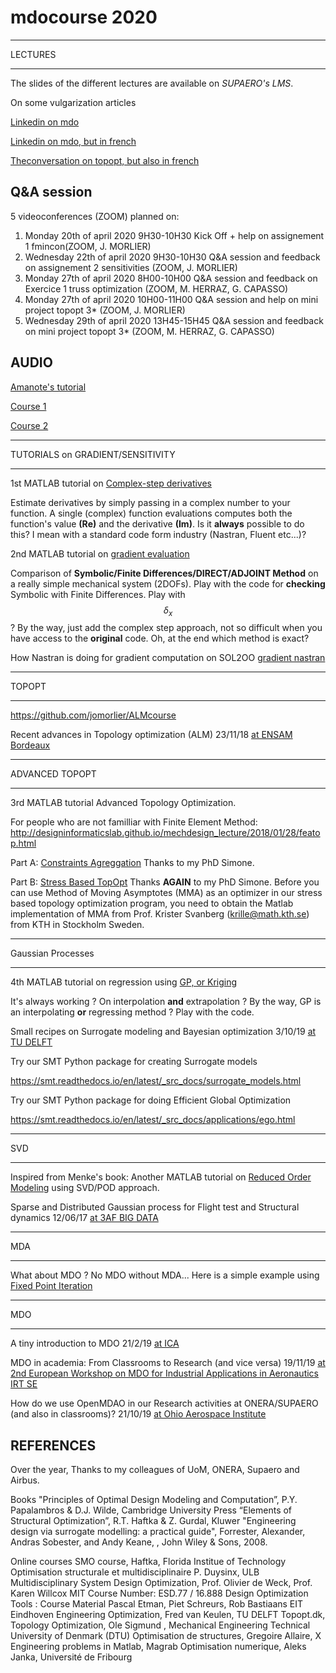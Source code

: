 # mdocourse 2020

****
LECTURES
****

The slides of the different lectures are available on *SUPAERO's LMS*. 

On some vulgarization articles

[Linkedin on mdo](https://www.linkedin.com/pulse/optimization-mdo-connecting-people-joseph-morlier/)

[Linkedin on mdo, but in french](https://www.linkedin.com/pulse/loptimisation-multidisciplinaire-pour-connecter-les-humains-morlier/)

[Theconversation on topopt, but also in french](http://theconversation.com/construire-une-aile-davion-en-lego-cest-possible-87126)


## Q&A session 
5 videoconferences (ZOOM) planned on:

1. Monday 20th of april 2020 9H30-10H30 Kick Off + help on assignement 1 fmincon(ZOOM, J. MORLIER) 
2. Wednesday 22th of april 2020 9H30-10H30 Q&A session and feedback on assignement 2 sensitivities (ZOOM, J. MORLIER) 
3. Monday 27th of april 2020 8H00-10H00  Q&A session and feedback on Exercice 1 truss optimization (ZOOM, M. HERRAZ, G. CAPASSO)
4. Monday 27th of april 2020 10H00-11H00  Q&A session and help on mini project topopt 3* (ZOOM, J. MORLIER) 
5. Wednesday 29th of april 2020 13H45-15H45  Q&A session and feedback on mini project topopt 3* (ZOOM, M. HERRAZ, G. CAPASSO) 


## AUDIO 

[Amanote's tutorial](https://www.youtube.com/watch?v=DvLyo9mtf3U)

[Course 1](https://github.com/jomorlier/mdocourse/blob/master/Course1.md)

[Course 2](https://github.com/jomorlier/mdocourse/blob/master/Course2.md)


****
TUTORIALS on GRADIENT/SENSITIVITY
****


1st MATLAB tutorial on [Complex-step derivatives](http://htmlpreview.github.io/?https://github.com/jomorlier/mdocourse/blob/master/ComplexStep/ComplexStep.html)

Estimate derivatives by simply passing in a complex number to your function.
A single (complex) function evaluations computes both the function's value **(Re)** and the derivative **(Im)**.
Is it **always** possible to do this? I mean with a standard code form industry (Nastran, Fluent etc...)?

2nd MATLAB tutorial on [gradient evaluation](http://htmlpreview.github.io/?https://github.com/jomorlier/mdocourse/blob/master/Sensibility/sensitivity_TD.html)

Comparison of **Symbolic/Finite Differences/DIRECT/ADJOINT Method** on a really simple mechanical system (2DOFs).
Play with the code for **checking** Symbolic with Finite Differences. Play with $$\delta_x$$ ?
By the way, just add the complex step approach, not so difficult when you have access to the **original** code.
Oh, at the end which method is exact? 

How Nastran is doing for gradient computation on SOL2OO
[gradient nastran](https://app.amanote.com/note-taking/document/827200fd-e137-475b-aab5-58d734086654)

****************

TOPOPT

****************

https://github.com/jomorlier/ALMcourse

Recent advances in Topology optimization (ALM) 23/11/18 [at ENSAM Bordeaux](https://github.com/mid2SUPAERO/Outputs/blob/master/Presentation_JMSC_FA.pdf)

****************

ADVANCED TOPOPT

****************
3rd MATLAB tutorial Advanced Topology Optimization.

For people who are not familliar with Finite Element Method:
http://designinformaticslab.github.io/mechdesign_lecture/2018/01/28/featop.html

Part A:  [Constraints Agreggation](http://htmlpreview.github.io/?https://github.com/jomorlier/mdocourse/blob/master/AdvancedTopOpt/ConstraintsAgreggation.html)
Thanks to my PhD Simone.

Part B:  [Stress Based TopOpt](http://htmlpreview.github.io/?https://github.com/jomorlier/mdocourse/blob/master/AdvancedTopOpt/StressBasedTopOpt.html)
Thanks **AGAIN** to my PhD Simone.
Before you can use Method of Moving Asymptotes (MMA) as an optimizer in our stress based topology optimization program, you need to obtain the Matlab implementation of MMA from Prof. Krister Svanberg (krille@math.kth.se) from KTH in Stockholm Sweden.

****************

Gaussian Processes

****************

4th MATLAB tutorial on regression using [GP, or Kriging](http://htmlpreview.github.io/?https://github.com/jomorlier/mdocourse/blob/master/GP_Tutorial/GP_Tutorial.html)

It's always working ? On interpolation **and** extrapolation ?
By the way, GP is an interpolating **or** regressing method ? Play with the code.


Small recipes on Surrogate modeling and Bayesian optimization 3/10/19 [at TU DELFT](https://github.com/mid2SUPAERO/Outputs/blob/master/Recipes_DELFT-3-10-19-compressed.pdf)

Try our SMT Python package for creating Surrogate models

https://smt.readthedocs.io/en/latest/_src_docs/surrogate_models.html


Try our SMT Python package for doing Efficient Global Optimization 

https://smt.readthedocs.io/en/latest/_src_docs/applications/ego.html

****************

SVD

****************

Inspired from Menke's book: Another MATLAB tutorial on [Reduced Order Modeling](http://htmlpreview.github.io/?https://github.com/jomorlier/mdocourse/blob/master/RoM/ROM.html) using SVD/POD approach.

Sparse and Distributed Gaussian process for Flight test and Structural dynamics 12/06/17 [at 3AF BIG DATA](https://github.com/mid2SUPAERO/Outputs/blob/master/MDO_12-06-17_3AFBigData.pdf)

****************

MDA

****************
What about MDO ? No MDO without MDA...
Here is a simple example using 
[Fixed Point Iteration ](http://htmlpreview.github.io/?https://github.com/jomorlier/mdocourse/blob/master/MDA/tutorialFPI.html) 

****************

MDO

****************

A tiny introduction to MDO 21/2/19 [at ICA](https://github.com/mid2SUPAERO/Outputs/blob/master/Presentation_JM_MDO-compressed.pdf)

MDO in academia: From Classrooms to Research (and vice versa) 19/11/19 [at 2nd European Workshop on MDO for Industrial Applications in Aeronautics IRT SE](https://github.com/mid2SUPAERO/Outputs/blob/master/MDOinACADEMIA-compressed.pdf)

How do we use OpenMDAO in our Research activities at ONERA/SUPAERO (and also in classrooms)? 21/10/19 [at Ohio Aerospace Institute](https://github.com/mid2SUPAERO/Outputs/blob/master/OpenMDAO_Cleveland_LIGHT2-compressed.pdf)


## REFERENCES

Over the year, Thanks to my colleagues of UoM, ONERA, Supaero and Airbus.

Books
"Principles of Optimal Design  Modeling and Computation”, P.Y. Papalambros & D.J. Wilde, Cambridge University Press
“Elements of Structural Optimization”, R.T. Haftka & Z. Gurdal, Kluwer 
"Engineering design via surrogate modelling: a practical guide", Forrester, Alexander, Andras Sobester, and Andy Keane, , John Wiley & Sons, 2008.

Online courses
SMO course, Haftka, Florida Institue of Technology
Optimisation structurale et multidisciplinaire P. Duysinx, ULB
Multidisciplinary System Design Optimization, Prof. Olivier de Weck, Prof. Karen Willcox MIT Course Number: ESD.77 / 16.888
Design Optimization Tools : Course Material Pascal Etman, Piet Schreurs, Rob Bastiaans EIT Eindhoven
Engineering Optimization, Fred van Keulen, TU DELFT
Topopt.dk, Topology Optimization, Ole Sigmund , Mechanical Engineering Technical University of Denmark (DTU)
Optimisation de structures, Gregoire Allaire, X
Engineering problems in Matlab, Magrab
Optimisation numerique, Aleks Janka, Université de Fribourg



